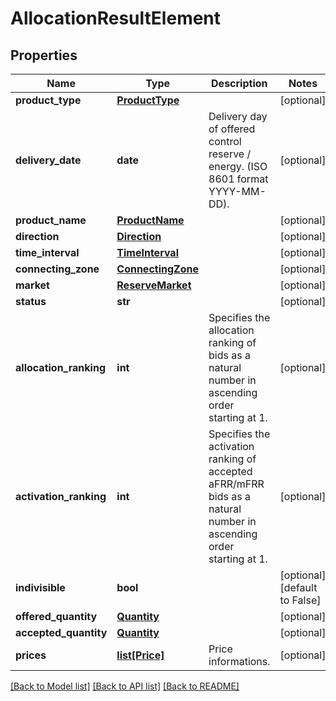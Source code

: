 # AllocationResultElement

## Properties
Name | Type | Description | Notes
------------ | ------------- | ------------- | -------------
**product_type** | [**ProductType**](ProductType.md) |  | [optional] 
**delivery_date** | **date** | Delivery day of offered control reserve / energy. (ISO 8601 format YYYY-MM-DD). | [optional] 
**product_name** | [**ProductName**](ProductName.md) |  | [optional] 
**direction** | [**Direction**](Direction.md) |  | [optional] 
**time_interval** | [**TimeInterval**](TimeInterval.md) |  | [optional] 
**connecting_zone** | [**ConnectingZone**](ConnectingZone.md) |  | [optional] 
**market** | [**ReserveMarket**](ReserveMarket.md) |  | [optional] 
**status** | **str** |  | [optional] 
**allocation_ranking** | **int** | Specifies the allocation ranking of bids as a natural number in ascending order starting at 1. | [optional] 
**activation_ranking** | **int** | Specifies the activation ranking of accepted aFRR/mFRR bids as a natural number in ascending order starting at 1. | [optional] 
**indivisible** | **bool** |  | [optional] [default to False]
**offered_quantity** | [**Quantity**](Quantity.md) |  | [optional] 
**accepted_quantity** | [**Quantity**](Quantity.md) |  | [optional] 
**prices** | [**list[Price]**](Price.md) | Price informations. | [optional] 

[[Back to Model list]](../README.md#documentation-for-models) [[Back to API list]](../README.md#documentation-for-api-endpoints) [[Back to README]](../README.md)

